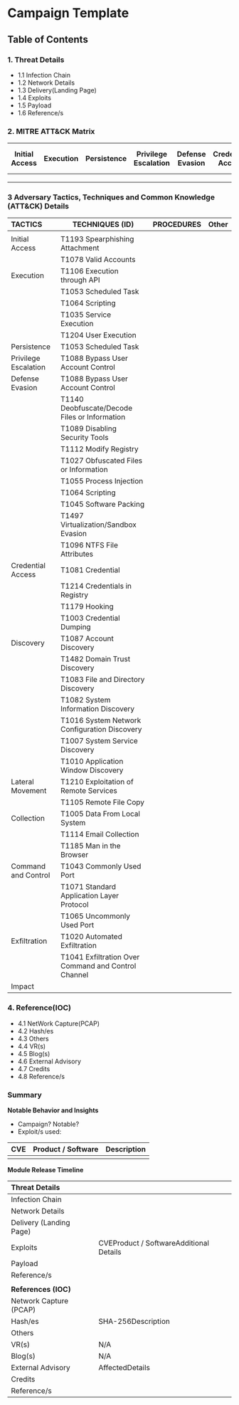 

# Campaign Template

## Table of Contents

### 1. Threat Details

- 1.1 Infection Chain
- 1.2 Network Details
- 1.3 Delivery(Landing Page)
- 1.4 Exploits
- 1.5 Payload
- 1.6 Reference/s

### 2. MITRE ATT&CK Matrix

| Initial Access | Execution | Persistence | Privilege Escalation | Defense Evasion | Credential Access | Discovery | Lateral Movement | Collection | Command and Control | Exfiltration | Impact |
| :------------: | :-------: | :---------: | :------------------: | :-------------: | :---------------: | :-------: | :--------------: | :--------: | :-----------------: | :----------: | :----- |
|                |           |             |                      |                 |                   |           |                  |            |                     |              |        |
|                |           |             |                      |                 |                   |           |                  |            |                     |              |        |
|                |           |             |                      |                 |                   |           |                  |            |                     |              |        |



### 3 **Adversary Tactics, Techniques and Common Knowledge (ATT&CK) Details**

| TACTICS               | TECHNIQUES (ID)                                     | PROCEDURES | Other |
| :-------------------- | --------------------------------------------------- | ---------- | ----- |
|                       |                                                     |            |       |
| Initial Access        | T1193 Spearphishing Attachment                      |            |       |
|                       | T1078 Valid Accounts                                |            |       |
| Execution             | T1106 Execution through API                         |            |       |
|                       | T1053 Scheduled Task                                |            |       |
|                       | T1064 Scripting                                     |            |       |
|                       | T1035 Service Execution                             |            |       |
|                       | T1204 User Execution                                |            |       |
| Persistence           | T1053 Scheduled Task                                |            |       |
| Privilege  Escalation | T1088 Bypass User Account Control                   |            |       |
| Defense Evasion       | T1088 Bypass User Account Control                   |            |       |
|                       | T1140 Deobfuscate/Decode Files or Information       |            |       |
|                       | T1089 Disabling Security Tools                      |            |       |
|                       | T1112 Modify Registry                               |            |       |
|                       | T1027 Obfuscated Files or Information               |            |       |
|                       | T1055 Process Injection                             |            |       |
|                       | T1064 Scripting                                     |            |       |
|                       | T1045 Software Packing                              |            |       |
|                       | T1497 Virtualization/Sandbox Evasion                |            |       |
|                       | T1096 NTFS File Attributes                          |            |       |
| Credential Access     | T1081 Credential                                    |            |       |
|                       | T1214 Credentials in Registry                       |            |       |
|                       | T1179 Hooking                                       |            |       |
|                       | T1003 Credential Dumping                            |            |       |
| Discovery             | T1087 Account Discovery                             |            |       |
|                       | T1482 Domain Trust Discovery                        |            |       |
|                       | T1083 File and Directory Discovery                  |            |       |
|                       | T1082 System Information Discovery                  |            |       |
|                       | T1016 System Network Configuration Discovery        |            |       |
|                       | T1007 System Service Discovery                      |            |       |
|                       | T1010 Application Window Discovery                  |            |       |
| Lateral Movement      | T1210 Exploitation of Remote Services               |            |       |
|                       | T1105 Remote File Copy                              |            |       |
| Collection            | T1005 Data From Local System                        |            |       |
|                       | T1114 Email Collection                              |            |       |
|                       | T1185 Man in the Browser                            |            |       |
| Command and Control   | T1043 Commonly Used Port                            |            |       |
|                       | T1071 Standard Application Layer Protocol           |            |       |
|                       | T1065 Uncommonly Used Port                          |            |       |
| Exfiltration          | T1020 Automated Exfiltration                        |            |       |
|                       | T1041 Exfiltration Over Command and Control Channel |            |       |
| Impact                |                                                     |            |       |

### 4. Reference(IOC)

- 4.1 NetWork Capture(PCAP)
- 4.2 Hash/es
- 4.3 Others
- 4.4 VR(s)
- 4.5 Blog(s)
- 4.6 External Advisory
- 4.7 Credits
- 4.8 Reference/s

### Summary

**Notable Behavior and Insights**

- Campaign? Notable?
- Exploit/s used:

| CVE  | Product / Software | Description |
| :--- | :----------------- | :---------- |
|      |                    |             |

**Module Release Timeline**



| **Threat Details**      |                                         |
| :---------------------- | --------------------------------------- |
| Infection Chain         |                                         |
| Network Details         |                                         |
| Delivery (Landing Page) |                                         |
| Exploits                | CVEProduct / SoftwareAdditional Details |
| Payload                 |                                         |
| Reference/s             |                                         |
|                         |                                         |
| **References (IOC)**    |                                         |
| Network Capture (PCAP)  |                                         |
| Hash/es                 | SHA-256Description                      |
| Others                  |                                         |
| VR(s)                   | N/A                                     |
| Blog(s)                 | N/A                                     |
| External Advisory       | AffectedDetails                         |
| Credits                 |                                         |
| Reference/s             |                                         |